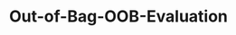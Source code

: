 ---
title: "Out-of-Bag-OOB-Evaluation"

categories: ['']

tags: ['Out', 'of', 'Bag', 'OOB', 'Evaluation']

arabic: ['التقييم خارج الحقيبة']

publishers: ['معجم مصطلحات التعلم الآلي والتعلم العميق وعلم البيانات']

types: "word"

slug: ""
---